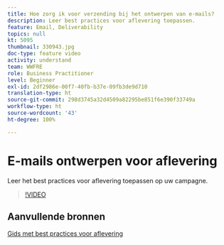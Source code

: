 ```yaml
---
title: Hoe zorg ik voor verzending bij het ontwerpen van e-mails?
description: Leer best practices voor aflevering toepassen.
feature: Email, Deliverability
topics: null
kt: 5095
thumbnail: 330943.jpg
doc-type: feature video
activity: understand
team: WWFRE
role: Business Practitioner
level: Beginner
exl-id: 2df2986e-00f7-40fb-b37e-09fb3de9d710
translation-type: ht
source-git-commit: 298d3745a32d4509a82295be851f6e390f33749a
workflow-type: ht
source-wordcount: '43'
ht-degree: 100%

---
```


# E-mails ontwerpen voor aflevering

Leer het best practices voor aflevering toepassen op uw campagne.

>[!VIDEO](https://video.tv.adobe.com/v/330943?quality=12)

## Aanvullende bronnen

[Gids met best practices voor aflevering](https://experienceleague.adobe.com/docs/deliverability-learn/deliverability-best-practice-guide/introduction.html?lang=nl)
